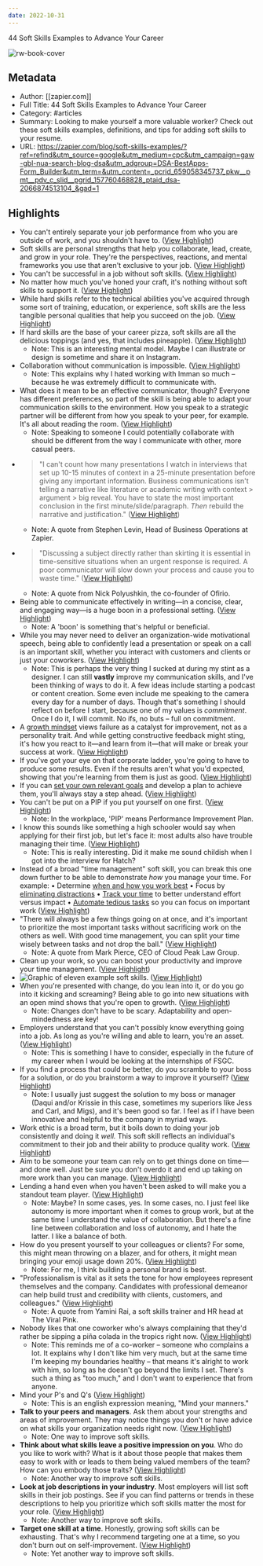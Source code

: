 ```yaml
---
date: 2022-10-31
---
```

44 Soft Skills Examples to Advance Your Career

![rw-book-cover](https://images.ctfassets.net/lzny33ho1g45/2hfCIm4XnQn9dUsBoz5eB6/4d054f2819a9358d7ea06d0c32aeb5ba/Group_12376.jpg)

## Metadata
- Author: [[zapier.com]]
- Full Title: 44 Soft Skills Examples to Advance Your Career
- Category: #articles
- Summary: Looking to make yourself a more valuable worker? Check out these soft skills examples, definitions, and tips for adding soft skills to your resume.
- URL: https://zapier.com/blog/soft-skills-examples/?ref=refind&utm_source=google&utm_medium=cpc&utm_campaign=gaw-gbl-nua-search-blog-dsa&utm_adgroup=DSA-BestApps-Form_Builder&utm_term=&utm_content=_pcrid_659058345737_pkw__pmt__pdv_c_slid__pgrid_157760468828_ptaid_dsa-2066874513104_&gad=1

## Highlights
- You can't entirely separate your job performance from who you are outside of work, and you shouldn't have to. ([View Highlight](https://read.readwise.io/read/01h2ceg2etbx5drykrhex0n77b))
- Soft skills are personal strengths that help you collaborate, lead, create, and grow in your role. They're the perspectives, reactions, and mental frameworks you use that aren't exclusive to your job. ([View Highlight](https://read.readwise.io/read/01h2cekx7b2dk8d457jtbzaxd7))
- You can't be successful in a job without soft skills. ([View Highlight](https://read.readwise.io/read/01h2cemnqwfjd4m3aa8rgp414d))
- No matter how much you've honed your craft, it's nothing without soft skills to support it. ([View Highlight](https://read.readwise.io/read/01h2cepmtj3qqczgkknja8zxe0))
- While hard skills refer to the technical abilities you've acquired through some sort of training, education, or experience, soft skills are the less tangible personal qualities that help you succeed on the job. ([View Highlight](https://read.readwise.io/read/01h2cer49th2tt3ka2dkxd4z8z))
- If hard skills are the base of your career pizza, soft skills are all the delicious toppings (and yes, that includes pineapple). ([View Highlight](https://read.readwise.io/read/01h2cerq4aa20zaq6vxxvwyh7m))
    - Note: This is an interesting mental model. Maybe I can illustrate or design is sometime and share it on Instagram.
- Collaboration without communication is impossible. ([View Highlight](https://read.readwise.io/read/01h2cevqrnj15j5agq9fcq41pp))
    - Note: This explains why I hated working with Imman so much – because he was extremely difficult to communicate with.
- What does it mean to be an effective communicator, though? Everyone has different preferences, so part of the skill is being able to adapt your communication skills to the environment. How you speak to a strategic partner will be different from how you speak to your peer, for example. It's all about reading the room. ([View Highlight](https://read.readwise.io/read/01h2ceyfds48x09y7m46860yx3))
    - Note: Speaking to someone I could potentially collaborate with should be different from the way I communicate with other, more casual peers.
- > "I can't count how many presentations I watch in interviews that set up 10-15 minutes of context in a 25-minute presentation before giving any important information. Business communications isn't telling a narrative like literature or academic writing with context > argument > big reveal. You have to state the most important conclusion in the first minute/slide/paragraph. *Then* rebuild the narrative and justification." ([View Highlight](https://read.readwise.io/read/01h2cf133pnqm7eqyvtrpbfk1y))
    - Note: A quote from Stephen Levin, Head of Business Operations at Zapier.
- > "Discussing a subject directly rather than skirting it is essential in time-sensitive situations when an urgent response is required. A poor communicator will slow down your process and cause you to waste time." ([View Highlight](https://read.readwise.io/read/01h2cf203r72gb9q29bfbqnnxc))
    - Note: A quote from Nick Polyushkin, the co-founder of Ofirio.
- Being able to communicate effectively in writing—in a concise, clear, and engaging way—is a huge boon in a professional setting. ([View Highlight](https://read.readwise.io/read/01h2cf6zjn6fp3tethg23e775z))
    - Note: A 'boon' is something that's helpful or beneficial.
- While you may never need to deliver an organization-wide motivational speech, being able to confidently lead a presentation or speak on a call is an important skill, whether you interact with customers and clients or just your coworkers. ([View Highlight](https://read.readwise.io/read/01h2cf8019c8rfqawfwh0atrm4))
    - Note: This is perhaps the very thing I sucked at during my stint as a designer. I can still **vastly** improve my communication skills, and I've been thinking of ways to do it. A few ideas include starting a podcast or content creation. Some even include me speaking to the camera every day for a number of days. Though that's something I should reflect on before I start, because one of my values is *commitment*. Once I do it, I will commit. No ifs, no buts – full on commitment.
- A [growth mindset](https://zapier.com/blog/how-to-find-your-strengths/) views failure as a catalyst for improvement, not as a personality trait. And while getting constructive feedback might sting, it's how you react to it—and learn from it—that will make or break your success at work. ([View Highlight](https://read.readwise.io/read/01h2cfn671f07e4xw0za0tn396))
- If you've got your eye on that corporate ladder, you're going to have to produce some results. Even if the results aren't what you'd expected, showing that you're learning from them is just as good. ([View Highlight](https://read.readwise.io/read/01h2cfs68y9585vrxvb5bf6e7w))
- If you can [set your own relevant goals](https://zapier.com/blog/goal-setting-worksheet/) and develop a plan to achieve them, you'll always stay a step ahead. ([View Highlight](https://read.readwise.io/read/01h2cfsp26df4ne2dmde7f109w))
- You can't be put on a PIP if you put yourself on one first. ([View Highlight](https://read.readwise.io/read/01h2cftkanctmj1nq45q4abvh5))
    - Note: In the workplace, 'PIP' means Performance Improvement Plan.
- I know this sounds like something a high schooler would say when applying for their first job, but let's face it: most adults also have trouble managing their time. ([View Highlight](https://read.readwise.io/read/01h2cfwcq0rt1gqdt9wdcn4fpt))
    - Note: This is really interesting. Did it make me sound childish when I got into the interview for Hatch?
- Instead of a broad "time management" soft skill, you can break this one down further to be able to demonstrate *how* you manage your time. For example:
  • Determine [when and how you work best](https://zapier.com/blog/chronotype-productivity-schedule/)
  • Focus by [eliminating distractions](https://zapier.com/blog/stay-focused-avoid-distractions/)
  • [Track your time](https://zapier.com/blog/best-time-tracking-apps/) to better understand effort versus impact
  • [Automate tedious tasks](https://zapier.com/blog/what-you-should-automate/) so you can focus on important work ([View Highlight](https://read.readwise.io/read/01h2cfxkq2xb66v5mtgrg1xkh2))
- "There will always be a few things going on at once, and it's important to prioritize the most important tasks without sacrificing work on the others as well. With good time management, you can split your time wisely between tasks and not drop the ball." ([View Highlight](https://read.readwise.io/read/01h2cg0rrp1d7xgpq8tvrjcyg9))
    - Note: A quote from Mark Pierce, CEO of Cloud Peak Law Group.
- Clean up your work, so you can boost your productivity and improve your time management. ([View Highlight](https://read.readwise.io/read/01h2cg1xwmsx3k6kh0bwvvbbdr))
- ![Graphic of eleven example soft skills.](https://images.ctfassets.net/lzny33ho1g45/2J3kLPVkmkNZt43NPT1Fzo/a5e352fadb62d801cbe4f204bbe80140/soft-skills-examples.png?w=1400) ([View Highlight](https://read.readwise.io/read/01h2cg2vaqz9j58evct4knc3jj))
- When you're presented with change, do you lean into it, or do you go into it kicking and screaming? Being able to go into new situations with an open mind shows that you're open to growth. ([View Highlight](https://read.readwise.io/read/01h2cg634h0py54x4zr4999brk))
    - Note: Changes don't have to be scary. Adaptability and open-mindedness are key!
- Employers understand that you can't possibly know everything going into a job. As long as you're willing and able to learn, you're an asset. ([View Highlight](https://read.readwise.io/read/01h2cg8k02cyadk75hdm3cq89z))
    - Note: This is something I have to consider, especially in the future of my career when I would be looking at the internships of FSGC.
- If you find a process that could be better, do you scramble to your boss for a solution, or do you brainstorm a way to improve it yourself? ([View Highlight](https://read.readwise.io/read/01h2cgaemm06251p875xmdpwnd))
    - Note: I usually just suggest the solution to my boss or manager (Daqui and/or Krissie in this case, sometimes my superiors like Jess and Carl, and Migs), and it's been good so far. I feel as if I have been innovative and helpful to the company in myriad ways.
- Work ethic is a broad term, but it boils down to doing your job consistently and doing it *well.* This soft skill reflects an individual's commitment to their job and their ability to produce quality work. ([View Highlight](https://read.readwise.io/read/01h2cghbzecqvndz82hm1tbdbq))
- Aim to be someone your team can rely on to get things done on time—and done well. Just be sure you don't overdo it and end up taking on more work than you can manage. ([View Highlight](https://read.readwise.io/read/01h2cgjg6azz6nangmbwa48eyf))
- Lending a hand even when you haven't been asked to will make you a standout team player. ([View Highlight](https://read.readwise.io/read/01h2cgmf7n52j3y56kbhkrabe7))
    - Note: Maybe? In some cases, yes. In some cases, no. I just feel like autonomy is more important when it comes to group work, but at the same time I understand the value of collaboration. But there's a fine line between collaboration and loss of autonomy, and I hate the latter. I like a balance of both.
- How do you present yourself to your colleagues or clients? For some, this might mean throwing on a blazer, and for others, it might mean bringing your emoji usage down 20%. ([View Highlight](https://read.readwise.io/read/01h2cgqvvfsswp9hdrq6gw1cke))
    - Note: For me, I think building a personal brand is best.
- "Professionalism is vital as it sets the tone for how employees represent themselves and the company. Candidates with professional demeanor can help build trust and credibility with clients, customers, and colleagues." ([View Highlight](https://read.readwise.io/read/01h2cgrj1kv1q3vewxcch9eeqm))
    - Note: A quote from Yamini Rai, a soft skills trainer and HR head at The Viral Pink.
- Nobody likes that one coworker who's always complaining that they'd rather be sipping a piña colada in the tropics right now. ([View Highlight](https://read.readwise.io/read/01h2cgspr627xmq4tmn0g9dw0v))
    - Note: This reminds me of a co-worker – someone who complains a lot. It explains why I don't like him very much, but at the same time I'm keeping my boundaries healthy – that means it's alright to work with him, so long as he doesn't go beyond the limits I set. There's such a thing as "too much," and I don't want to experience that from anyone.
- Mind your P's and Q's ([View Highlight](https://read.readwise.io/read/01h2cgwz4hsnwsz8wmqtfqge05))
    - Note: This is an english expression meaning, "Mind your manners."
- **Talk to your peers and managers**. Ask them about your strengths and areas of improvement. They may notice things you don't or have advice on what skills your organization needs right now. ([View Highlight](https://read.readwise.io/read/01h2ch0n737cx3bjvkbg8c97pt))
    - Note: One way to improve soft skills.
- **Think about what skills leave a positive impression on you**. Who do you like to work with? What is it about those people that makes them easy to work with or leads to them being valued members of the team? How can you embody those traits? ([View Highlight](https://read.readwise.io/read/01h2ch0t1an4mw1s25rmj76tn0))
    - Note: Another way to improve soft skills.
- **Look at job descriptions in your industry**. Most employers will list soft skills in their job postings. See if you can find patterns or trends in these descriptions to help you prioritize which soft skills matter the most for your role. ([View Highlight](https://read.readwise.io/read/01h2ch1vwk7rvrb6d49hskasvn))
    - Note: Another way to improve soft skills.
- **Target one skill at a time**. Honestly, growing soft skills can be exhausting. That's why I recommend targeting one at a time, so you don't burn out on self-improvement. ([View Highlight](https://read.readwise.io/read/01h2ch2hy116fhx2kq6eeya79k))
    - Note: Yet another way to improve soft skills.

